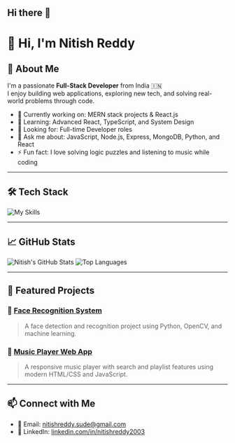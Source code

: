 ## Hi there 👋

<!--
**nitishreddy2003/nitishreddy2003** is a ✨ _special_ ✨ repository because its `README.md` (this file) appears on your GitHub profile.

Here are some ideas to get you started:

- 🔭 I’m currently working on ...
- 🌱 I’m currently learning ...
- 👯 I’m looking to collaborate on ...
- 🤔 I’m looking for help with ...
- 💬 Ask me about ...
- 📫 How to reach me: ...
- 😄 Pronouns: ...
- ⚡ Fun fact: ...
-->
# 👋 Hi, I'm Nitish Reddy

## 🚀 About Me
I'm a passionate **Full-Stack Developer** from India 🇮🇳  
I enjoy building web applications, exploring new tech, and solving real-world problems through code.

- 🔭 Currently working on: MERN stack projects & React.js
- 🌱 Learning: Advanced React, TypeScript, and System Design
- 💼 Looking for: Full-time Developer roles
- 💬 Ask me about: JavaScript, Node.js, Express, MongoDB, Python, and React
- ⚡ Fun fact: I love solving logic puzzles and listening to music while coding

---

## 🛠️ Tech Stack
![My Skills](https://skillicons.dev/icons?i=js,ts,react,nodejs,express,mongodb,html,css,python,git,github,vscode)

---

## 📈 GitHub Stats
![Nitish's GitHub Stats](https://github-readme-stats.vercel.app/api?username=nitishreddy2003&show_icons=true&theme=tokyonight)
![Top Languages](https://github-readme-stats.vercel.app/api/top-langs/?username=nitishreddy2003&layout=compact&theme=tokyonight)

---

## 📂 Featured Projects


### 🧠 [Face Recognition System](https://github.com/nitishreddy2003/Face_Recognition)
> A face detection and recognition project using Python, OpenCV, and machine learning.

### 🎵 [Music Player Web App](https://github.com/nitishreddy2003/musicplayer)
> A responsive music player with search and playlist features using modern HTML/CSS and JavaScript.

---

## 📫 Connect with Me
- 📧 Email: [nitishreddy.sude@gmail.com](mailto:nitishreddy2003@gmail.com)
- 💼 LinkedIn: [linkedin.com/in/nitishreddy2003](https://www.linkedin.com/in/nitishreddy2003)
